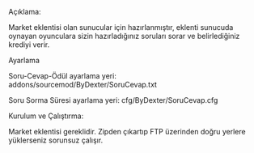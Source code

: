 Açıklama:

Market eklentisi olan sunucular için hazırlanmıştır, eklenti sunucuda oynayan oyunculara sizin hazırladığınız soruları sorar ve belirlediğiniz krediyi verir.

Ayarlama

Soru-Cevap-Ödül ayarlama yeri:
addons/sourcemod/ByDexter/SoruCevap.txt

Soru Sorma Süresi ayarlama yeri:
cfg/ByDexter/SoruCevap.cfg

Kurulum ve Çalıştırma:

Market eklentisi gereklidir.
Zipden çıkartıp FTP üzerinden doğru yerlere yüklerseniz sorunsuz çalışır.